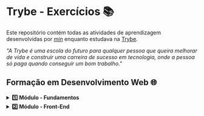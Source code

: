 # Trybe - Exercícios 📚

Este repositório contém todas as atividades de aprendizagem desenvolvidas por _[min](https://www.linkedin.com/in/alissonooliveira/)_ enquanto estudava na [Trybe](https://www.betrybe.com/).

_"A Trybe é uma escola do futuro para qualquer pessoa que queira melhorar de vida e construir uma carreira de sucesso em tecnologia, onde a pessoa só paga quando conseguir um bom trabalho."_

## Formação em Desenvolvimento Web 🌐

<details>
  <summary><strong>1️⃣ Módulo - Fundamentos</strong></summary><br>

- [x] 1 - Unix, Shell & Git.
- [x] 2 - Html & Css.
- [x] 3 - Introdução à JavaScript.
- [x] 4 - JavaScript: DOM, Eventos e Web Storage.
- [x] 5 - HTML e CSS: Forms, Flexbox e Responsivo.
- [x] 6 - Introdução à JavaScript ES6 e Testes Unitários.
- [x] 7 - Métodos de Array.
</details>

<details>
  <summary><strong>2️⃣ Módulo - Front-End</strong></summary><br>

- [x] 1 - Intro & JS Assíncrono.
- [ ] 2 - Introdução ao React / TypeScript.
</details>
